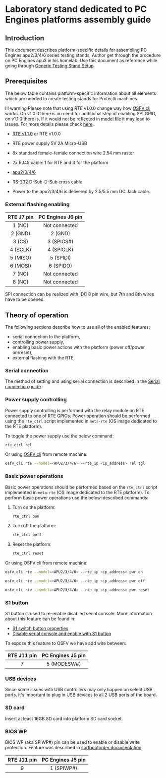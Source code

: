 # Laboratory stand dedicated to PC Engines platforms assembly guide

## Introduction

This document describes platform-specific details for assembling PC Engines
apu2/3/4/6 series testing stands. Author get through the procedure on PC
Engines apu3 in his homelab. Use this document as reference while going through
[Generic Testing Stand
Setup](../../unified-test-documentation/generic-testing-stand-setup.md)

## Prerequisites

The below table contains platform-specific information about all elements which
are needed to create testing stands for Protectli machines.

!!! warning
    Please note that using RTE v1.0.0 change way how [OSFV
    cli](https://github.com/Dasharo/osfv-scripts/blob/main/osfv_cli/src/osfv/libs/rte.py#L284)
    works. On v1.0.0 there is no need for additional step of enabling SPI GPIO,
    on v1.1.0 there is. If it would not be reflected in [model
    file](https://github.com/Dasharo/osfv-scripts/tree/main/osfv_cli/src/osfv/models)
    it may lead to issues. For more details please check
    [here](https://github.com/Dasharo/osfv-scripts/issues/86).

* [RTE
v1.1.0](https://shop.3mdeb.com/shop/open-source-hardware/open-source-hardware-3mdeb/rte/)
or RTE v1.0.0
* RTE power supply 5V 2A Micro-USB
* 8x standard female-female connection wire 2.54 mm raster
* 2x RJ45 cable: 1 for RTE and 3 for the platform

* [apu2/3/4/6](https://www.pcengines.ch/apu2.htm)

* RS-232 D-Sub-D-Sub cross cable
* Power to the apu2/3/4/6 is delivered by 2.5/5.5 mm DC Jack cable.

### External flashing enabling

| RTE J7 pin | PC Engines J6 pin  |
|:-----------------:|:-------------------:|
| 1 (NC)            | Not connected       |
| 2 (GND)           | 2 (GND)             |
| 3 (CS)            | 3 (SPICS#)          |
| 4 (SCLK)          | 4 (SPICLK)          |
| 5 (MISO)          | 5 (SPIDI)           |
| 6 (MOSI)          | 6 (SPIDO)           |
| 7 (NC)            | Not connected       |
| 8 (NC)            | Not connected       |

SPI connection can be realized with IDC 8 pin wire, but 7th and 8th wires
have to be opened.

<!--

This is something to be confirmed:

### CMOS reset circuit

Connect the RTE J11 header to the platform J10 header using 2.54mm to 2mm
wires as described in the table:

| RTE       | PC Engines                  |
|:---------:|:--------------------------:|
| J11 pin 8 | J10 pin 1 (RTC clr)    |
| Any GND   | J10 pin 2 (GND)         |

-->

## Theory of operation

The following sections describe how to use all of the enabled features:

* serial connection to the platform,
* controlling power supply,
* enabling basic power actions with the platform (power off/power on/reset),
* external flashing with the RTE,

<!--

To be confirmed:

* CMOS reset.

-->

### Serial connection

The method of setting and using serial connection is described in the
[Serial connection guide](../../transparent-validation/rte/v1.1.0/serial-port-connection-guide.md).

### Power supply controlling

Power supply controlling is performed with the relay module on RTE
connected to one of RTE GPIOs. Power operation should be performed using
the `rte_ctrl` script implemented in `meta-rte` (OS image dedicated to the
RTE platform).

To toggle the power supply use the below command:

```bash
rte_ctrl rel
```

Or using [OSFV cli](https://github.com/Dasharo/osfv-scripts) from remote
machine:

```sh
osfv_cli rte --model=<APU2/3/4/6> --rte_ip <ip_address> rel tgl
```

### Basic power operations

Basic power operations should be performed based on the `rte_ctrl` script
implemented in `meta-rte` (OS image dedicated to the RTE platform). To perform
basic power operations use the below-described commands:

1. Turn on the platform:

    ```bash
    rte_ctrl pon
    ```

1. Turn off the platform:

    ```bash
    rte_ctrl poff
    ```

1. Reset the platform:

    ```bash
    rte_ctrl reset
    ```

Or using OSFV cli from remote machine:

```sh
osfv_cli rte --model=<APU2/3/4/6> --rte_ip <ip_address> pwr on
```

```sh
osfv_cli rte --model=<APU2/3/4/6> --rte_ip <ip_address> pwr off
```

```sh
osfv_cli rte --model=<APU2/3/4/6> --rte_ip <ip_address> pwr reset
```

<!--

To be verified.

### CMOS clear

To clear the CMOS, turn off the power with Sonoff or relay and use the
following commands:

```bash
echo 1 > /sys/class/gpio/gpio412/value
sleep 10
echo 0 > /sys/class/gpio/gpio412/value
```

-->

### S1 button

S1 button is used to re-enable disabled serial console. More information about
this feature can be found in:

* [S1 switch button properties](https://pcengines.github.io/apu2-documentation/gpios/#s1-switch-button)
* [Disable serial console and enable with S1 button](https://pcengines.github.io/apu2-documentation/theory-of-operation/#pc-engines-apu-firmware-features)

To expose this feature to OSFV we have add wire between:

| RTE J11 pin | PC Engines J5 pin  |
|:-----------------:|:-------------------:|
| 7            | 5 (MODESW#)       |

### USB devices

Since some issues with USB controllers may only happen on select USB ports,
it's important to plug in USB devices to all 2 USB ports of the board.

### SD card

Insert at least 16GB SD card into platform SD card socket.

### BIOS WP

BIOS WP (aka SPIWP#) pin can be used to enable or disable write protection.
Feature was described in [sortbootorder
documentation](https://github.com/pcengines/sortbootorder?tab=readme-ov-file#bios-wp-option).

| RTE J11 pin | PC Engines J5 pin  |
|:-----------------:|:-------------------:|
| 9            | 1 (SPIWP#)       |
